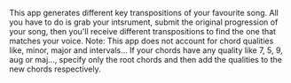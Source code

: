 This app generates different key transpositions of your favourite song. 
All you have to do is grab your intsrument, submit the original progression of your song, then you'll receive different transpositions to find the one that matches your voice.
Note: This app does not account for chord qualities like, minor, major and intervals... 
If your chords have any quality like 7, 5, 9, aug or maj..., specify only the root chords and then add the qualities to the new chords respectively.

